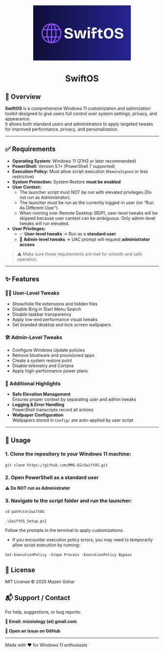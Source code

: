 <p align="center">
  <img src="Config/SwiftOSLogo.png" alt="SwiftOS Logo" width="320" />
</p>

<h1 align="center">SwiftOS</h1>

## 🧭 Overview

**SwiftOS** is a comprehensive Windows 11 customization and optimization toolkit designed to give users full control over system settings, privacy, and appearance.  
It allows both standard users and administrators to apply targeted tweaks for improved performance, privacy, and personalization.

---

## ✅ Requirements

- **Operating System:** Windows 11 (21H2 or later recommended)  
- **PowerShell:** Version 5.1+ (PowerShell 7 supported)  
- **Execution Policy:** Must allow script execution (`RemoteSigned` or less restrictive)  
- **System Protection:** System Restore **must be enabled**
- **User Context:**
  * The launcher script must NOT be run with elevated privileges (Do not run as Administrator).
  * The launcher must be run as the currently logged-in user (no “Run As Different User”).
  * When running over Remote Desktop (RDP), user-level tweaks will be skipped because user context can be ambiguous. Only admin-level tweaks will run elevated.
- **User Privileges:**  
  * ✅ **User-level tweaks** → Run as a **standard user**  
  * 🔐 **Admin-level tweaks** → UAC prompt will request **administrator access**

> ⚠️ Make sure these requirements are met for smooth and safe operation.

---

## ✨ Features

### 🧑‍💻 User-Level Tweaks
- Show/hide file extensions and hidden files  
- Disable Bing in Start Menu Search  
- Disable taskbar transparency  
- Apply low-end performance visual tweaks  
- Set branded desktop and lock screen wallpapers  

### 🛠️ Admin-Level Tweaks
- Configure Windows Update policies  
- Remove bloatware and provisioned apps  
- Create a system restore point  
- Disable telemetry and Cortana  
- Apply high-performance power plans  

### 🧠 Additional Highlights
- **Safe Elevation Management**  
  Ensures proper context by separating user and admin tweaks  
- **Logging & Error Handling**  
  PowerShell transcripts record all actions  
- **Wallpaper Configuration**  
  Wallpapers stored in `Config/` are auto-applied by user script  

---

## 🚀 Usage

### 1. Clone the repository to your Windows 11 machine:

`git clone https://github.com/MMG-EG/SwiftOS.git`

### 2. Open PowerShell as a standard user
**⚠️ Do NOT run as Administrator**

### 3. Navigate to the script folder and run the launcher:

`cd path\to\SwiftOS`

`.\SwiftOS_Setup.ps1`

Follow the prompts in the terminal to apply customizations.
* If you encounter execution policy errors, you may need to temporarily allow script execution by running:

`Set-ExecutionPolicy -Scope Process -ExecutionPolicy Bypass`

## 📄 License
MIT License © 2025 Mazen Gohar

## 📬 Support / Contact
For help, suggestions, or bug reports:

**📨 Email: mizoiology (at) gmail.com**

**🐛 Open an Issue on GitHub**

---

Made with ❤️ for Windows 11 enthusiasts
